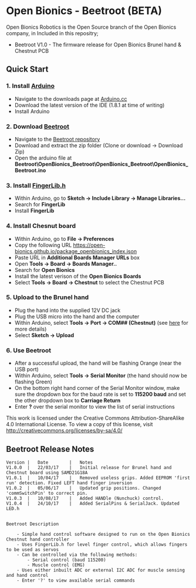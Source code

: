 # Open Bionics - Beetroot (BETA)

Open Bionics Robotics is the Open Source branch of the Open Bionics company, in 
Included in this repositry;

- Beetroot V1.0 - The firmware release for Open Bionics Brunel hand & Chestnut PCB 

## Quick Start
### 1. Install [Arduino](https://www.arduino.cc)
* Navigate to the downloads page at [Arduino.cc](https://www.arduino.cc/en/Main/Software)
* Download the latest version of the IDE (1.8.1 at time of writing)
* Install Arduino
### 2. Download [Beetroot](https://github.com/Open-Bionics/Beetroot) 
* Navigate to the [Beetroot repository](https://github.com/Open-Bionics/Beetroot) 
* Download and extract the zip folder (Clone or download -> Download Zip)
* Open the arduino file at **Beetroot\OpenBionics_Beetroot\OpenBionics_Beetroot\OpenBionics_Beetroot.ino**
### 3. Install [FingerLib.h](https://github.com/Open-Bionics/FingerLib)
* Within Arduino, go to **Sketch -> Include Library -> Manage Libraries...**
* Search for **FingerLib**
* Install **FingerLib**
### 4. Install Chesnut board
* Within Arduino, go to **File -> Preferences**
* Copy the following URL https://open-bionics.github.io/package_openbionics_index.json
* Paste URL in **Additional Boards Manager URLs** box
* Open **Tools -> Board -> Boards Manager..**
* Search for **Open Bionics**
* Install the latest verison of the **Open Bionics Boards**
* Select **Tools -> Board -> Chestnut** to select the Chestnut PCB 
### 5. Upload to the Brunel hand
* Plug the hand into the supplied 12V DC jack
* Plug the USB micro into the hand and the computer
* Within Arduino, select **Tools -> Port -> COM## (Chestnut)** (see [here](https://www.arduino.cc/en/guide/troubleshooting#toc16) for more details)
* Select **Sketch -> Upload**
### 6. Use Beetroot
* After a successful upload, the hand will be flashing Orange (near the USB port)
* Within Arduino, select **Tools -> Serial Monitor** (the hand should now be flashing Green)
* On the bottom right hand corner of the Serial Monitor window, make sure the dropdown box for the baud rate is set to **115200 baud** and set the other dropdown box to **Carriage Return**
* Enter **?** over the serial monitor to view the list of serial instructions

This work is licensed under the Creative Commons Attribution-ShareAlike 4.0 International License.
To view a copy of this license, visit http://creativecommons.org/licenses/by-sa/4.0/


## Beetroot Release Notes

	Version	|	Date		|	Notes
	V1.0.0	|	22/03/17	|	Initial release for Brunel hand and Chestnut board using SAMD21G18A
	V1.0.1	|	10/04/17	|	Removed useless grips. Added EEPROM 'first run' detection. Fixed LEFT hand finger inversion
	V1.0.2	|	05/06/17	|	Updated grip positions. Changed 'commSwitchPin' to correct pin.
	V1.0.3	|	10/08/17	|	Added HANDle (Nunchuck) control.
	V1.0.4	|	24/10/17	|	Added SerialPins & SerialJack. Updated LED.h 


	Beetroot Description

		- Simple hand control software designed to run on the Open Bionics Chestnut hand controller
		- Uses FingerLib.h for level finger control, which allows fingers to be used as servos
		- Can be controlled via the following methods:
			- Serial control (baud 115200)
			- Muscle control (EMG)
		- Uses either inbuilt ADC or external I2C ADC for muscle sensing and hand control
		- Enter '?' to view available serial commands
